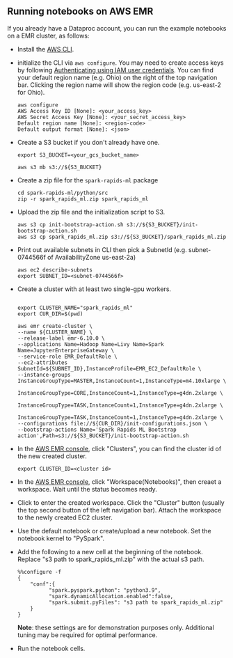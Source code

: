 ## Running notebooks on AWS EMR 

If you already have a Dataproc account, you can run the example notebooks on a EMR cluster, as follows:
- Install the [AWS CLI](https://docs.aws.amazon.com/emr/latest/EMR-on-EKS-DevelopmentGuide/setting-up-cli.html).
- initialize the CLI via `aws configure`. You may need to create access keys by following [Authenticating using IAM user credentials](https://docs.aws.amazon.com/cli/latest/userguide/cli-authentication-user.html). You can find your default region name (e.g. Ohio) on the right of the top navigation bar. Clicking the region name will show the region code (e.g. us-east-2 for Ohio). 
  ```
  aws configure
  AWS Access Key ID [None]: <your_access_key>
  AWS Secret Access Key [None]: <your_secret_access_key>
  Default region name [None]: <region-code>
  Default output format [None]: <json>
  ```
- Create a S3 bucket if you don't already have one.
  ```
  export S3_BUCKET=<your_gcs_bucket_name>

  aws s3 mb s3://${S3_BUCKET}
  ```
- Create a zip file for the `spark-rapids-ml` package
  ```
  cd spark-rapids-ml/python/src
  zip -r spark_rapids_ml.zip spark_rapids_ml
  ```
- Upload the zip file and the initialization script to S3.
  ```
  aws s3 cp init-bootstrap-action.sh s3://${S3_BUCKET}/init-bootstrap-action.sh
  aws s3 cp spark_rapids_ml.zip s3://${S3_BUCKET}/spark_rapids_ml.zip
  ```
- Print out available subnets in CLI then pick a SubnetId (e.g. subnet-0744566f of AvailabilityZone us-east-2a) 

  ```
  aws ec2 describe-subnets
  export SUBNET_ID=<subnet-0744566f>
  ```

- Create a cluster with at least two single-gpu workers.

  ```

  export CLUSTER_NAME="spark_rapids_ml"
  export CUR_DIR=$(pwd)

  aws emr create-cluster \
  --name ${CLUSTER_NAME} \
  --release-label emr-6.10.0 \
  --applications Name=Hadoop Name=Livy Name=Spark Name=JupyterEnterpriseGateway \
  --service-role EMR_DefaultRole \
  --ec2-attributes SubnetId=${SUBNET_ID},InstanceProfile=EMR_EC2_DefaultRole \
  --instance-groups InstanceGroupType=MASTER,InstanceCount=1,InstanceType=m4.10xlarge \
                    InstanceGroupType=CORE,InstanceCount=1,InstanceType=g4dn.2xlarge \
                    InstanceGroupType=TASK,InstanceCount=1,InstanceType=g4dn.2xlarge \
                    InstanceGroupType=TASK,InstanceCount=1,InstanceType=g4dn.2xlarge \
  --configurations file://${CUR_DIR}/init-configurations.json \
  --bootstrap-actions Name='Spark Rapids ML Bootstrap action',Path=s3://${S3_BUCKET}/init-bootstrap-action.sh
  ```
- In the [AWS EMR console](https://console.aws.amazon.com/emr/), click "Clusters", you can find the cluster id of the new created cluster. 
  ```
  export CLUSTER_ID=<cluster id>
  ```
- In the [AWS EMR console](https://console.aws.amazon.com/emr/), click "Workspace(Notebooks)", then creaet a workspace. Wait until the status becomes ready. 

- Click to enter the created workspace. Click the "Cluster" button (usually the top second button of the left navigation bar). Attach the workspace to the newly created EC2 cluster.     

- Use the default notebook or create/upload a new notebook. Set the notebook kernel to "PySpark".  

- Add the following to a new cell at the beginning of the notebook. Replace "s3 path to spark\_rapids\_ml.zip" with the actual s3 path.  
  ```
  %%configure -f
  {
      "conf":{
            "spark.pyspark.python": "python3.9",
            "spark.dynamicAllocation.enabled":false,
            "spark.submit.pyFiles": "s3 path to spark_rapids_ml.zip"
      }
  }
  
  ```
  **Note**: these settings are for demonstration purposes only.  Additional tuning may be required for optimal performance.
- Run the notebook cells.  
